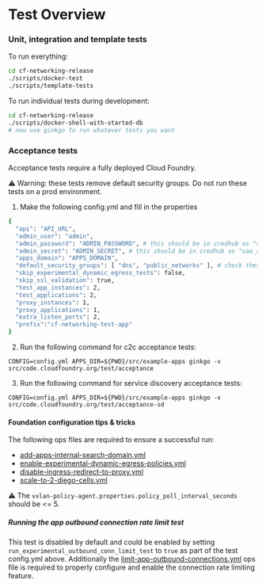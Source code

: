# Test Overview

### Unit, integration and template tests

To run everything:
```bash
cd cf-networking-release
./scripts/docker-test
./scripts/template-tests
```

To run individual tests during development:

```bash
cd cf-networking-release
./scripts/docker-shell-with-started-db
# now use ginkgo to run whatever tests you want
```

### Acceptance tests
Acceptance tests require a fully deployed Cloud Foundry. 

⚠️ Warning: these tests remove default security groups. Do not run these tests on a prod environment.

1. Make the following config.yml and fill in the properties
```bash
{
  "api": "API_URL",
  "admin_user": "admin",
  "admin_password": "ADMIN_PASSWORD", # this should be in credhub as "cf_admin_password"
  "admin_secret": "ADMIN_SECRET", # this should be in credhub as "uaa_admin_client_secret"
  "apps_domain": "APPS_DOMAIN",
  "default_security_groups": [ "dns", "public_networks" ], # check these against your own security groups.
  "skip_experimental_dynamic_egress_tests": false,
  "skip_ssl_validation": true,
  "test_app_instances": 2,
  "test_applications": 2,
  "proxy_instances": 1,
  "proxy_applications": 1,
  "extra_listen_ports": 2,
  "prefix":"cf-networking-test-app"
}
```

2. Run the following command for c2c acceptance tests:
```
CONFIG=config.yml APPS_DIR=${PWD}/src/example-apps ginkgo -v
src/code.cloudfoundry.org/test/acceptance

```

3. Run the following command for service discovery acceptance tests:
```
CONFIG=config.yml APPS_DIR=${PWD}/src/example-apps ginkgo -v src/code.cloudfoundry.org/test/acceptance-sd
```

#### Foundation configuration tips & tricks

The following ops files are required to ensure a successful run:

- [add-apps-internal-search-domain.yml](https://github.com/cloudfoundry/cf-networking-release/blob/develop/manifest-generation/opsfiles/add-apps-internal-search-domain.yml)
- [enable-experimental-dynamic-egress-policies.yml](https://github.com/cloudfoundry/cf-networking-release/blob/develop/manifest-generation/opsfiles/enable-experimental-dynamic-egress-policies.yml)
- [disable-ingress-redirect-to-proxy.yml](https://github.com/cloudfoundry/cf-networking-release/blob/develop/ci/opsfiles/disable-ingress-redirect-to-proxy.yml)
- [scale-to-2-diego-cells.yml](https://github.com/cloudfoundry/cf-networking-release/blob/develop/ci/opsfiles/scale-to-2-diego-cells.yml)

⚠️ The `vxlan-policy-agent.properties.policy_poll_interval_seconds` should be <= 5.

##### Running the app outbound connection rate limit test

This test is disabled by default and could be enabled by setting `run_experimental_outbound_conn_limit_test` to `true` as part of the test config.yml above.
Additionally the [limit-app-outbound-connections.yml](https://github.com/cloudfoundry/cf-networking-release/blob/8e9baff5ae0e2630c3d5b3b2d129e9eb70cbb70e/ci/opsfiles/limit-app-outbound-connections.yml) ops file is required to properly configure and enable the connection rate limiting feature.
